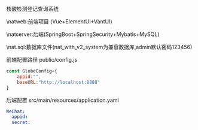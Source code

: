
核酸检测登记查询系统

\natweb:前端项目 (Vue+ElementUI+VantUI)

\natserver:后端(SpringBoot+SpringSecurity+Mybatis+MySQL)

\nat.sql:数据库文件(nat_with_v2_system为兼容数据库,admin默认密码123456)

前端配置路径 public/config.js

```javascript
const GlobeConfig={
    appid:"", 
    baseURL:"http://localhost:8888" 
}
```

后端配置 src/main/resources/application.yaml


```yaml
WeChat:
  appid: 
  secret: 
```


